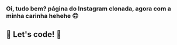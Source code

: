 ### Oi, tudo bem? página do Instagram clonada, agora com a minha carinha hehehe 🙃


## 🚀 Let's code! 🚀
